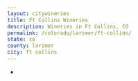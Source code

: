 ```yaml
---
layout: citywineries
title: Ft Collins Wineries
description: Wineries in Ft Collins, CO
permalink: /colorado/larimer/ft-collins/
state: co
county: larimer
city: ft collins
---
```

-
